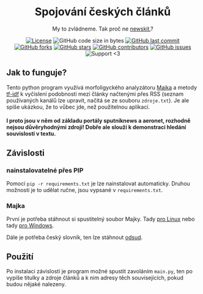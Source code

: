 <h1 align="center">Spojování českých článků</h1>

<div align="center">
  
 My to zvládneme. Tak proč ne [newskit.](https://newskit.matsworld.io/)?
 
[![License](https://img.shields.io/github/license/nesati/czech-article-match)](https://github.com/nesati/czech-article-match/blob/master/LICENSE)
 ![GitHub code size in bytes](https://img.shields.io/github/languages/code-size/nesati/czech-article-match)
 [![GitHub last commit](https://img.shields.io/github/last-commit/nesati/czech-article-match)](https://github.com/nesati/czech-article-match/commits/master)
 [![GitHub forks](https://img.shields.io/github/forks/nesati/czech-article-match)](https://github.com/nesati/czech-article-match/network/members)
 [![GitHub stars](https://img.shields.io/github/stars/nesati/czech-article-match)](https://github.com/nesati/czech-article-match/stargazers)
 [![GitHub contributors](https://img.shields.io/github/contributors/nesati/czech-article-match)](https://github.com/nesati/czech-article-match/graphs/contributors)
 [![GitHub issues](https://img.shields.io/github/issues/nesati/czech-article-match)](https://github.com/nesati/czech-article-match/issues)
 ![Support <3](https://kokolem.github.io/LGBT-friendly-rainbow.svg)
 
</div>

## Jak to funguje?
Tento python program využívá morfoligyckého analyzátoru [Majka](https://nlp.fi.muni.cz/czech-morphology-analyser/) a metody [tf-idf](https://en.wikipedia.org/wiki/Tf%E2%80%93idf) k vyčíslení podobnosti mezi články načtenými přes RSS (seznam používaných kanálů lze upravit, načítá se ze souboru `zdroje.txt`). Je ale spíše ukázkou, že to vůbec jde, než použitelnou aplikací.
#### I proto jsou v něm od základu portály sputniknews a aeronet, rozhodně nejsou důvěryhodnými zdroji! Dobře ale slouží k demonstraci hledání souvislostí v textu.

## Závislosti

### nainstalovatelné přes PIP
Pomocí `pip -r requirements.txt` je lze nainstalovat automaticky. Druhou možností je to udělat ručne, jsou vypsané v `requirements.txt`.

### Majka
První je potřeba stáhnout si spustitelný soubor Majky. Tady [pro Linux](https://nlp.fi.muni.cz/czech-morphology-analyser/majka) nebo tady [pro Windows](https://nlp.fi.muni.cz/czech-morphology-analyser/majka.exe).

Dále je potřeba český slovník, ten lze stáhnout [odsud](https://nlp.fi.muni.cz/czech-morphology-analyser/majka.w-lt).

## Použití
Po instalaci závislostí je program možné spustit zavoláním `main.py`, ten po vypíše titulky a zdroje článků a k nim adresy těch souvisejících, pokud budou nějaké nalezeny.
